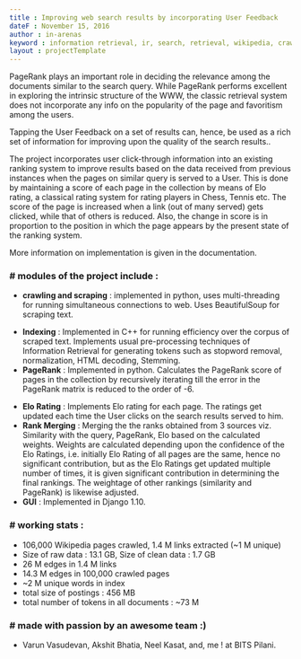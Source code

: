 ```yaml
---
title : Improving web search results by incorporating User Feedback
dateF : November 15, 2016
author : in-arenas
keyword : information retrieval, ir, search, retrieval, wikipedia, crawler, pagerank, elo ratings
layout : projectTemplate
---
```


PageRank plays an important role in deciding the relevance among the documents similar to the search query. While PageRank performs excellent in exploring the intrinsic structure of the WWW, the classic retrieval system does not incorporate any info on the popularity of the page and favoritism among the users. 

Tapping the User Feedback on a set of results can, hence, be used as a rich set of information for improving upon the quality of the search results..  

The project incorporates user click-through information into an existing ranking system to improve results based on the data received from previous instances when the pages on similar query is served to a User. This is done by maintaining a score of each page in the collection by means of Elo rating, a classical rating system for rating players in Chess, Tennis etc. The score of the page is increased when a link (out of many served) gets clicked, while that of others is reduced. Also, the change in score is in proportion to the position in which the page appears by the present state of the ranking system.  

More information on implementation is given in the documentation.

### # modules of the project include :
- **crawling and scraping** : implemented in python, uses multi-threading for running simultaneous connections to web. Uses BeautifulSoup for scraping text.
* **Indexing** : Implemented in C++ for running efficiency over the corpus of scraped text. Implements usual pre-processing techniques of Information Retrieval for generating tokens such as stopword removal, normalization, HTML decoding, Stemming.
* **PageRank** : Implemented in python. Calculates the PageRank score of pages in the collection by recursively iterating till the error in the PageRank matrix is reduced to the order of -6.
- **Elo Rating** : Implements Elo rating for each page. The ratings get updated each time the User clicks on the search results served to him. 
- **Rank Merging** : Merging the the ranks obtained from 3 sources viz. Similarity with the query, PageRank, Elo based on the calculated weights. Weights are calculated depending upon the confidence of the Elo Ratings, i.e. initially Elo Rating of all pages are the same, hence no significant contribution, but as the Elo Ratings get updated multiple number of times, it is given significant contribution in determining the final rankings. The weightage of other rankings (similarity and PageRank) is likewise adjusted.
- **GUI** : Implemented in Django 1.10.

### # working stats :
- 106,000 Wikipedia pages crawled, 1.4 M links extracted (~1 M unique)
- Size of raw data : 13.1 GB, Size of clean data : 1.7 GB
- 26 M edges in 1.4 M links 
- 14.3 M edges in 100,000 crawled pages
- ~2 M unique words in index
- total size of postings : 456 MB
- total number of tokens in all documents : ~73 M

### # made with passion by an awesome team :)
- Varun Vasudevan, Akshit Bhatia, Neel Kasat, and, me ! at BITS Pilani.